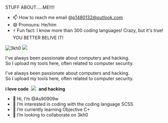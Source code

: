 STUFF ABOUT.....ME!!!!
- 📫 How to reach me email @p1480132@outlook.com
- 😄 Pronouns: He/him
- ⚡ Fun fact: I know more than 300 coding languages! Crazy, but it's true! YOU BETTER BELIVE IT!


<img src="https://komarev.com/ghpvc/?username=3kh0&style=flat" alt="3kh0" />

<img src="https://github-readme-stats.vercel.app/api/wakatime?username=mxrch&api_domain=wakapi.dev&range=30_days&hide_border=true&theme=radical&custom_title=Coding%20stats%20(last%2030%20days)&layout=compact" />

I've always been passionate about computers and hacking.\
So I upload my tools here, often related to computer security.

I've always been passionate about computers and hacking.\
So I upload my tools here, often related to computer security.

**i love code**&nbsp;&nbsp;![](cat-typing.gif)&nbsp;&nbsp;**and hacking**
- 👋 Hi, I’m @As90909w
- 👀 I’m interested in coding with the coding language SCSS
- 🌱 I’m currently learning Objective C+
- 💞️ I’m looking to collaborate on 3kh0

<!---
As90909w/As90909w is a ✨ special ✨ repository because its `README.md` (this file) appears on your GitHub profile.
You can click the Preview link to take a look at your changes.
--->
